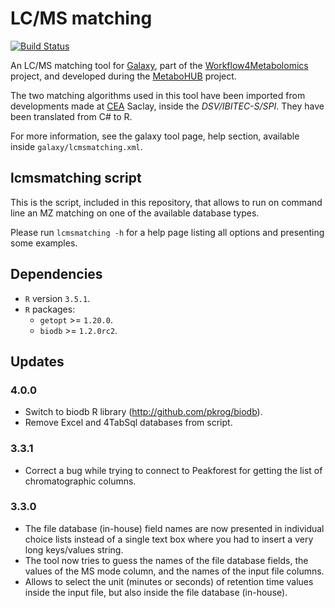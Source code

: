 LC/MS matching
==============

[![Build Status](https://travis-ci.org/workflow4metabolomics/lcmsmatching.svg?branch=master)](https://travis-ci.org/workflow4metabolomics/lcmsmatching)

An LC/MS matching tool for [Galaxy](https://galaxyproject.org/), part of the [Workflow4Metabolomics](http://workflow4metabolomics.org/) project, and developed during the [MetaboHUB](http://www.metabohub.fr/en) project.

The two matching algorithms used in this tool have been imported from developments made at [CEA](http://www.cea.fr/english) Saclay, inside the *DSV/IBITEC-S/SPI*. They have been translated from C# to R.

For more information, see the galaxy tool page, help section, available inside `galaxy/lcmsmatching.xml`.

## lcmsmatching script

This is the script, included in this repository, that allows to run on command line an MZ matching on one of the available database types.

Please run `lcmsmatching -h` for a help page listing all options and presenting some examples.

## Dependencies

 * `R` version `3.5.1`.
 * `R` packages:
   - `getopt` >= `1.20.0`.
   - `biodb` >= `1.2.0rc2`.

## Updates

### 4.0.0

   * Switch to biodb R library (<http://github.com/pkrog/biodb>).
   * Remove Excel and 4TabSql databases from script.

### 3.3.1

   * Correct a bug while trying to connect to Peakforest for getting the list of chromatographic columns.

### 3.3.0

   * The file database (in-house) field names are now presented in individual choice lists instead of a single text box where you had to insert a very long keys/values string.
   * The tool now tries to guess the names of the file database fields, the values of the MS mode column, and the names of the input file columns.
   * Allows to select the unit (minutes or seconds) of retention time values inside the input file, but also inside the file database (in-house).
